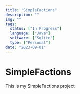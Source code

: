 ```yaml
---
title: "SimpleFactions"
description: ""
img: ""
tags:
  status: ["In Progress"]
  language: ["Java"]
  software: ["Sqlite"]
  type: ["Personal"]
date: "2023-09-01"
---
```


# SimpleFactions

This is my SimpleFactions project